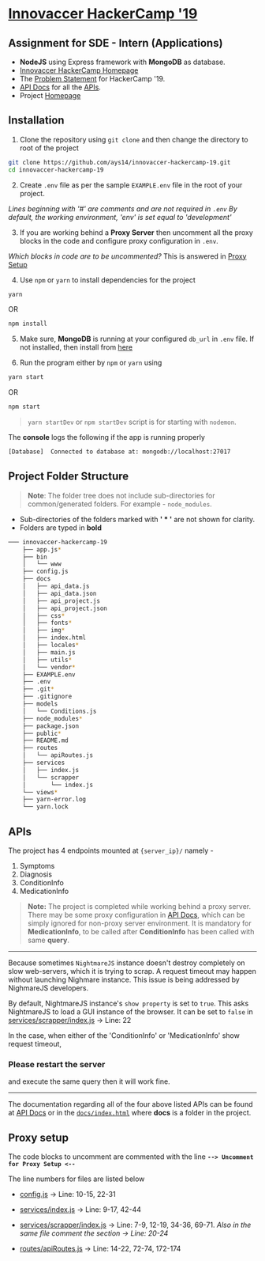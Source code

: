 
# [Innovaccer HackerCamp '19](https://github.com/ays14/innovaccer-hackercamp-19)

## Assignment for SDE - Intern (Applications)

- **NodeJS** using Express framework with **MongoDB** as database.
- [Innovaccer HackerCamp Homepage](https://www.innovaccer.com/hackercamp)
- The [Problem Statement](https://www.innovaccer.com/media/hackercamp/SDE-Intern-(Applications).pdf) for HackerCamp '19.
- [API Docs]( https://innovaccer-hc-19.000webhostapp.com/) for all the [APIs](#apis).
- Project [Homepage](https://github.com/ays14/innovaccer-hackercamp-19)

## Installation

1. Clone the repository using `git clone` and then change the directory to root of the project
```bash
git clone https://github.com/ays14/innovaccer-hackercamp-19.git
cd innovaccer-hackercamp-19
```


2. Create `.env` file as per the sample `EXAMPLE.env` file in the root of your project.

*Lines beginning with '#' are comments and are not required in `.env`
 By default, the working environment, 'env' is set equal to 'development'*


 3. If you are working behind a **Proxy Server** then uncomment all the proxy blocks in the code and configure proxy configuration in `.env`.

*Which blocks in code are to be uncommented?*
This is answered in [Proxy Setup](#proxy-setup)

 4. Use `npm` or `yarn` to install dependencies for the project
```bash
yarn
```
OR
```bash
npm install
```


 5. Make sure, **MongoDB** is running at your configured `db_url` in `.env` file. If not installed, then install from [here](https://docs.mongodb.com/manual/installation/)


 6. Run the program either by `npm` or `yarn` using
```bash
yarn start
```
OR
```bash
npm start
```
> `yarn startDev` or `npm startDev` script is for starting with `nodemon`.


The **console** logs the following if the app is running properly
```bash
[Database] 	Connected to database at: mongodb://localhost:27017
```

## Project Folder Structure

> **Note**: The folder tree does not include sub-directories for common/generated folders. For example - `node_modules`.

 - Sub-directories of the folders marked with **' * '** are not shown for clarity.
 - Folders are typed in **bold**

```bash
─── innovaccer-hackercamp-19
    ├── app.js*
    ├── bin
    │   └── www
    ├── config.js
    ├── docs
    │   ├── api_data.js
    │   ├── api_data.json
    │   ├── api_project.js
    │   ├── api_project.json
    │   ├── css*
    │   ├── fonts*
    │   ├── img*
    │   ├── index.html
    │   ├── locales*
    │   ├── main.js
    │   ├── utils*
    │   └── vendor*
    ├── EXAMPLE.env
    ├── .env
    ├── .git*
    ├── .gitignore
    ├── models
    │   └── Conditions.js
    ├── node_modules*
    ├── package.json
    ├── public*
    ├── README.md
    ├── routes
    │   └── apiRoutes.js
    ├── services
    │   ├── index.js
    │   └── scrapper
    │       └── index.js
    └── views*
    ├── yarn-error.log
    └── yarn.lock
```

## APIs

The project has 4 endpoints mounted at `{server_ip}/` namely -
 1. Symptoms
 2. Diagnosis
 3. ConditionInfo
 4. MedicationInfo

> **Note:** The project is completed while working behind a proxy server. There may be some proxy configuration in [API Docs]( https://innovaccer-hc-19.000webhostapp.com/), which can be simply ignored for non-proxy server environment.
> It is mandatory for **MedicationInfo**, to be called after **ConditionInfo** has been called with same **query**.

---
Because sometimes `NightmareJS` instance doesn't destroy completely on slow web-servers, which it is trying to scrap. A request timeout may happen without launching Nighmare instance. This issue is being addressed by NighmareJS developers.

By default, NightmareJS instance's `show property` is set to `true`. This asks NightmareJS to load a GUI instance of the browser. It can be set to `false` in [services/scrapper/index.js](https://github.com/ays14/innovaccer-hackercamp-19/blob/master/services/scrapper/index.js) -> Line: 22

In the case, when either of the 'ConditionInfo' or 'MedicationInfo' show request timeout,
### **Please restart the server**
and execute the same query then it will work fine.

---

The documentation regarding all of the four above listed APIs can be found at [API Docs]( https://innovaccer-hc-19.000webhostapp.com/) or in the [`docs/index.html`](https://github.com/ays14/innovaccer-hackercamp-19/blob/master/docs/index.html) where **docs** is a folder in the project.

## Proxy setup

The code blocks to uncomment are commented with the line
**`--> Uncomment for Proxy Setup <--`**

The line numbers for files are listed below
- [config.js](https://github.com/ays14/innovaccer-hackercamp-19/blob/master/config.js) -> Line: 10-15, 22-31
- [services/index.js](https://github.com/ays14/innovaccer-hackercamp-19/blob/master/services/index.js) -> Line: 9-17, 42-44
- [services/scrapper/index.js](https://github.com/ays14/innovaccer-hackercamp-19/blob/master/services/scrapper/index.js) -> Line: 7-9, 12-19, 34-36, 69-71. *Also in the same file comment the section -> Line: 20-24*

- [routes/apiRoutes.js](https://github.com/ays14/innovaccer-hackercamp-19/blob/master/routes/apiRoutes.js) -> Line: 14-22, 72-74, 172-174

